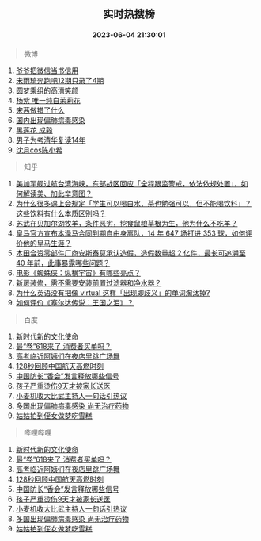 <div align="center"><h2>实时热搜榜</h2><h4>2023-06-04 21:30:01</h4></div>

> 微博  

1. [爷爷把微信当书信用](https://s.weibo.com/weibo?q=%E7%88%B7%E7%88%B7%E6%8A%8A%E5%BE%AE%E4%BF%A1%E5%BD%93%E4%B9%A6%E4%BF%A1%E7%94%A8&t=31&band_rank=1&Refer=top)<br />
2. [宋雨琦奔跑吧12期只录了4期](https://s.weibo.com/weibo?q=%23%E5%AE%8B%E9%9B%A8%E7%90%A6%E5%A5%94%E8%B7%91%E5%90%A712%E6%9C%9F%E5%8F%AA%E5%BD%95%E4%BA%864%E6%9C%9F%23&t=31&band_rank=2&Refer=top)<br />
3. [圆梦乘组的高清笑颜](https://s.weibo.com/weibo?q=%23%E5%9C%86%E6%A2%A6%E4%B9%98%E7%BB%84%E7%9A%84%E9%AB%98%E6%B8%85%E7%AC%91%E9%A2%9C%23&t=31&band_rank=3&Refer=top)<br />
4. [杨紫 唯一纯白茉莉花](https://s.weibo.com/weibo?q=%E6%9D%A8%E7%B4%AB%20%E5%94%AF%E4%B8%80%E7%BA%AF%E7%99%BD%E8%8C%89%E8%8E%89%E8%8A%B1&t=31&band_rank=4&Refer=top)<br />
5. [宋茜做错了什么](https://s.weibo.com/weibo?q=%E5%AE%8B%E8%8C%9C%E5%81%9A%E9%94%99%E4%BA%86%E4%BB%80%E4%B9%88&t=31&band_rank=5&Refer=top)<br />
6. [国内出现偏肺病毒感染](https://s.weibo.com/weibo?q=%23%E5%9B%BD%E5%86%85%E5%87%BA%E7%8E%B0%E5%81%8F%E8%82%BA%E7%97%85%E6%AF%92%E6%84%9F%E6%9F%93%23&t=31&band_rank=6&Refer=top)<br />
7. [黑莲花 成毅](https://s.weibo.com/weibo?q=%E9%BB%91%E8%8E%B2%E8%8A%B1%20%E6%88%90%E6%AF%85&t=31&band_rank=7&Refer=top)<br />
8. [男子为考清华复读14年](https://s.weibo.com/weibo?q=%23%E7%94%B7%E5%AD%90%E4%B8%BA%E8%80%83%E6%B8%85%E5%8D%8E%E5%A4%8D%E8%AF%BB14%E5%B9%B4%23&t=31&band_rank=8&Refer=top)<br />
9. [沈月cos陈小希](https://s.weibo.com/weibo?q=%23%E6%B2%88%E6%9C%88cos%E9%99%88%E5%B0%8F%E5%B8%8C%23&t=31&band_rank=9&Refer=top)<br />

> 知乎  

1. [美加军舰过航台湾海峡，东部战区回应「全程跟监警戒，依法依规处置」，如何解读美、加此举意图？](https://www.zhihu.com/question/604645738)<br />
2. [为什么很多课上会规定「学生可以喝白水，茶也勉强可以，但不能喝饮料」？这些饮料有什么本质区别吗？](https://www.zhihu.com/question/601191918)<br />
3. [苏武在贝加尔湖牧羊，条件恶劣，挖食鼠粮草根为生，他为什么不吃羊？](https://www.zhihu.com/question/25483987)<br />
4. [皇马官方宣布本泽马合同到期自由身离队，14 年 647 场打进 353 球，如何评价他的皇马生涯？](https://www.zhihu.com/question/604741814)<br />
5. [本田合资零部件厂商安斯泰莫承认造假，造假数量超 2 亿件，最长可追溯至 40 年前，此事暴露哪些问题？](https://www.zhihu.com/question/602979872)<br />
6. [电影《蜘蛛侠：纵横宇宙》有哪些亮点？](https://www.zhihu.com/question/504215688)<br />
7. [新房装修，需不需要安装前置过滤器和净水器？](https://www.zhihu.com/question/450419506)<br />
8. [为什么英语没有把像 virtual 这样「出现即歧义」的单词淘汰掉?](https://www.zhihu.com/question/603452321)<br />
9. [如何评价《塞尔达传说：王国之泪》？](https://www.zhihu.com/question/593908300)<br />

> 百度  

1. [新时代新的文化使命](https://www.baidu.com/s?wd=%E6%96%B0%E6%97%B6%E4%BB%A3%E6%96%B0%E7%9A%84%E6%96%87%E5%8C%96%E4%BD%BF%E5%91%BD&sa=fyb_news&rsv_dl=fyb_news)<br />
2. [最“卷”618来了 消费者买单吗？](https://www.baidu.com/s?wd=%E6%9C%80%E2%80%9C%E5%8D%B7%E2%80%9D618%E6%9D%A5%E4%BA%86+%E6%B6%88%E8%B4%B9%E8%80%85%E4%B9%B0%E5%8D%95%E5%90%97%EF%BC%9F&sa=fyb_news&rsv_dl=fyb_news)<br />
3. [高考临近阿姨们在夜店里跳广场舞](https://www.baidu.com/s?wd=%E9%AB%98%E8%80%83%E4%B8%B4%E8%BF%91%E9%98%BF%E5%A7%A8%E4%BB%AC%E5%9C%A8%E5%A4%9C%E5%BA%97%E9%87%8C%E8%B7%B3%E5%B9%BF%E5%9C%BA%E8%88%9E&sa=fyb_news&rsv_dl=fyb_news)<br />
4. [128秒回顾中国航天高燃时刻](https://www.baidu.com/s?wd=128%E7%A7%92%E5%9B%9E%E9%A1%BE%E4%B8%AD%E5%9B%BD%E8%88%AA%E5%A4%A9%E9%AB%98%E7%87%83%E6%97%B6%E5%88%BB&sa=fyb_news&rsv_dl=fyb_news)<br />
5. [中国防长“香会”发言释放哪些信号](https://www.baidu.com/s?wd=%E4%B8%AD%E5%9B%BD%E9%98%B2%E9%95%BF%E2%80%9C%E9%A6%99%E4%BC%9A%E2%80%9D%E5%8F%91%E8%A8%80%E9%87%8A%E6%94%BE%E5%93%AA%E4%BA%9B%E4%BF%A1%E5%8F%B7&sa=fyb_news&rsv_dl=fyb_news)<br />
6. [孩子严重烫伤9天才被家长送医](https://www.baidu.com/s?wd=%E5%AD%A9%E5%AD%90%E4%B8%A5%E9%87%8D%E7%83%AB%E4%BC%A49%E5%A4%A9%E6%89%8D%E8%A2%AB%E5%AE%B6%E9%95%BF%E9%80%81%E5%8C%BB&sa=fyb_news&rsv_dl=fyb_news)<br />
7. [小麦机收大比武主持人一句话引热议](https://www.baidu.com/s?wd=%E5%B0%8F%E9%BA%A6%E6%9C%BA%E6%94%B6%E5%A4%A7%E6%AF%94%E6%AD%A6%E4%B8%BB%E6%8C%81%E4%BA%BA%E4%B8%80%E5%8F%A5%E8%AF%9D%E5%BC%95%E7%83%AD%E8%AE%AE&sa=fyb_news&rsv_dl=fyb_news)<br />
8. [多国出现偏肺病毒感染 尚无治疗药物](https://www.baidu.com/s?wd=%E5%A4%9A%E5%9B%BD%E5%87%BA%E7%8E%B0%E5%81%8F%E8%82%BA%E7%97%85%E6%AF%92%E6%84%9F%E6%9F%93+%E5%B0%9A%E6%97%A0%E6%B2%BB%E7%96%97%E8%8D%AF%E7%89%A9&sa=fyb_news&rsv_dl=fyb_news)<br />
9. [姑姑拍到侄女做梦吃雪糕](https://www.baidu.com/s?wd=%E5%A7%91%E5%A7%91%E6%8B%8D%E5%88%B0%E4%BE%84%E5%A5%B3%E5%81%9A%E6%A2%A6%E5%90%83%E9%9B%AA%E7%B3%95&sa=fyb_news&rsv_dl=fyb_news)<br />

> 哔哩哔哩  

1. [新时代新的文化使命](https://www.baidu.com/s?wd=%E6%96%B0%E6%97%B6%E4%BB%A3%E6%96%B0%E7%9A%84%E6%96%87%E5%8C%96%E4%BD%BF%E5%91%BD&sa=fyb_news&rsv_dl=fyb_news)<br />
2. [最“卷”618来了 消费者买单吗？](https://www.baidu.com/s?wd=%E6%9C%80%E2%80%9C%E5%8D%B7%E2%80%9D618%E6%9D%A5%E4%BA%86+%E6%B6%88%E8%B4%B9%E8%80%85%E4%B9%B0%E5%8D%95%E5%90%97%EF%BC%9F&sa=fyb_news&rsv_dl=fyb_news)<br />
3. [高考临近阿姨们在夜店里跳广场舞](https://www.baidu.com/s?wd=%E9%AB%98%E8%80%83%E4%B8%B4%E8%BF%91%E9%98%BF%E5%A7%A8%E4%BB%AC%E5%9C%A8%E5%A4%9C%E5%BA%97%E9%87%8C%E8%B7%B3%E5%B9%BF%E5%9C%BA%E8%88%9E&sa=fyb_news&rsv_dl=fyb_news)<br />
4. [128秒回顾中国航天高燃时刻](https://www.baidu.com/s?wd=128%E7%A7%92%E5%9B%9E%E9%A1%BE%E4%B8%AD%E5%9B%BD%E8%88%AA%E5%A4%A9%E9%AB%98%E7%87%83%E6%97%B6%E5%88%BB&sa=fyb_news&rsv_dl=fyb_news)<br />
5. [中国防长“香会”发言释放哪些信号](https://www.baidu.com/s?wd=%E4%B8%AD%E5%9B%BD%E9%98%B2%E9%95%BF%E2%80%9C%E9%A6%99%E4%BC%9A%E2%80%9D%E5%8F%91%E8%A8%80%E9%87%8A%E6%94%BE%E5%93%AA%E4%BA%9B%E4%BF%A1%E5%8F%B7&sa=fyb_news&rsv_dl=fyb_news)<br />
6. [孩子严重烫伤9天才被家长送医](https://www.baidu.com/s?wd=%E5%AD%A9%E5%AD%90%E4%B8%A5%E9%87%8D%E7%83%AB%E4%BC%A49%E5%A4%A9%E6%89%8D%E8%A2%AB%E5%AE%B6%E9%95%BF%E9%80%81%E5%8C%BB&sa=fyb_news&rsv_dl=fyb_news)<br />
7. [小麦机收大比武主持人一句话引热议](https://www.baidu.com/s?wd=%E5%B0%8F%E9%BA%A6%E6%9C%BA%E6%94%B6%E5%A4%A7%E6%AF%94%E6%AD%A6%E4%B8%BB%E6%8C%81%E4%BA%BA%E4%B8%80%E5%8F%A5%E8%AF%9D%E5%BC%95%E7%83%AD%E8%AE%AE&sa=fyb_news&rsv_dl=fyb_news)<br />
8. [多国出现偏肺病毒感染 尚无治疗药物](https://www.baidu.com/s?wd=%E5%A4%9A%E5%9B%BD%E5%87%BA%E7%8E%B0%E5%81%8F%E8%82%BA%E7%97%85%E6%AF%92%E6%84%9F%E6%9F%93+%E5%B0%9A%E6%97%A0%E6%B2%BB%E7%96%97%E8%8D%AF%E7%89%A9&sa=fyb_news&rsv_dl=fyb_news)<br />
9. [姑姑拍到侄女做梦吃雪糕](https://www.baidu.com/s?wd=%E5%A7%91%E5%A7%91%E6%8B%8D%E5%88%B0%E4%BE%84%E5%A5%B3%E5%81%9A%E6%A2%A6%E5%90%83%E9%9B%AA%E7%B3%95&sa=fyb_news&rsv_dl=fyb_news)<br />

